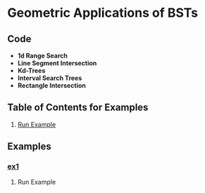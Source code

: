 # Geometric Applications of BSTs

## Code
  * **1d Range Search**
  * **Line Segment Intersection**
  * **Kd-Trees**
  * **Interval Search Trees**
  * **Rectangle Intersection**

## Table of Contents for Examples
  1. [Run Example](#ex1)

## Examples 
### [ex1](#table-of-contents-for-examples)
1. Run Example
